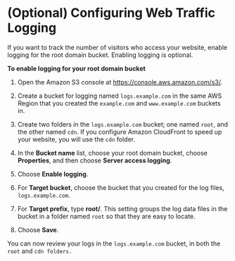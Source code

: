 # \(Optional\) Configuring Web Traffic Logging<a name="LoggingWebsiteTraffic"></a>

If you want to track the number of visitors who access your website, enable logging for the root domain bucket\. Enabling logging is optional\.

**To enable logging for your root domain bucket**

1. Open the Amazon S3 console at [https://console\.aws\.amazon\.com/s3/](https://console.aws.amazon.com/s3/)\.

1. Create a bucket for logging named `logs.example.com` in the same AWS Region that you created the `example.com` and `www.example.com` buckets in\.

1. Create two folders in the `logs.example.com` bucket; one named `root`, and the other named `cdn`\. If you configure Amazon CloudFront to speed up your website, you will use the `cdn` folder\.

1. In the **Bucket name** list, choose your root domain bucket, choose **Properties**, and then choose **Server access logging**\.

1. Choose **Enable logging**\.

1. For **Target bucket**, choose the bucket that you created for the log files, `logs.example.com`\.

1. For **Target prefix**, type **root/**\. This setting groups the log data files in the bucket in a folder named `root` so that they are easy to locate\.

1. Choose **Save**\.

You can now review your logs in the `logs.example.com` bucket, in both the `root` and `cdn folders.`
